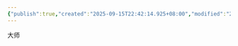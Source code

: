 ```yaml
---
{"publish":true,"created":"2025-09-15T22:42:14.925+08:00","modified":"2025-09-15T22:34:41.998+08:00","cssclasses":""}
---
```


大师
